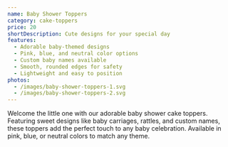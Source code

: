 ```yaml
---
name: Baby Shower Toppers
category: cake-toppers
price: 20
shortDescription: Cute designs for your special day
features:
  - Adorable baby-themed designs
  - Pink, blue, and neutral color options
  - Custom baby names available
  - Smooth, rounded edges for safety
  - Lightweight and easy to position
photos:
  - /images/baby-shower-toppers-1.svg
  - /images/baby-shower-toppers-2.svg
---
```


Welcome the little one with our adorable baby shower cake toppers.
Featuring sweet designs like baby carriages, rattles, and custom names, these toppers add the perfect touch to any baby celebration.
Available in pink, blue, or neutral colors to match any theme.